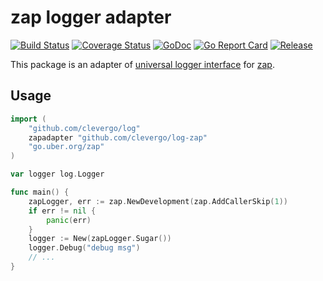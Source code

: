 # zap logger adapter
[![Build Status](https://travis-ci.org/clevergo/log-zap.svg?branch=master)](https://travis-ci.org/clevergo/log-zap)
[![Coverage Status](https://coveralls.io/repos/github/clevergo/log-zap/badge.svg?branch=master)](https://coveralls.io/github/clevergo/log-zap?branch=master) 
[![GoDoc](https://img.shields.io/badge/godoc-reference-blue)](https://pkg.go.dev/github.com/clevergo/log-zap)
[![Go Report Card](https://goreportcard.com/badge/github.com/clevergo/log-zap)](https://goreportcard.com/report/github.com/clevergo/log-zap)
[![Release](https://img.shields.io/github/release/clevergo/log-zap.svg?style=flat-square)](https://github.com/clevergo/log-zap/releases)

This package is an adapter of [universal logger interface](https://github.com/clevergo/log) for [zap](https://github.com/sirupsen/logrus).

## Usage

```go
import (
    "github.com/clevergo/log"
    zapadapter "github.com/clevergo/log-zap"
    "go.uber.org/zap"
)

var logger log.Logger

func main() {
    zapLogger, err := zap.NewDevelopment(zap.AddCallerSkip(1))
    if err != nil {
		panic(err)
	}
	logger := New(zapLogger.Sugar())
	logger.Debug("debug msg")
    // ...
}
```
